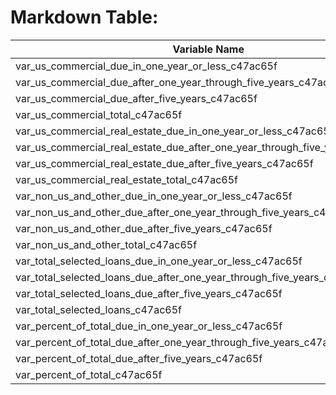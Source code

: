 
# Markdown Table:
| Variable Name | Value |
| --- | --- |
| var_us_commercial_due_in_one_year_or_less_c47ac65f | 74365 |
| var_us_commercial_due_after_one_year_through_five_years_c47ac65f | 194116 |
| var_us_commercial_due_after_five_years_c47ac65f | 47888 |
| var_us_commercial_total_c47ac65f | 316369 |
| var_us_commercial_real_estate_due_in_one_year_or_less_c47ac65f | 11622 |
| var_us_commercial_real_estate_due_after_one_year_through_five_years_c47ac65f | 40393 |
| var_us_commercial_real_estate_due_after_five_years_c47ac65f | 4590 |
| var_us_commercial_real_estate_total_c47ac65f | 56605 |
| var_non_us_and_other_due_in_one_year_or_less_c47ac65f | 42217 |
| var_non_us_and_other_due_after_one_year_through_five_years_c47ac65f | 55360 |
| var_non_us_and_other_due_after_five_years_c47ac65f | 6579 |
| var_non_us_and_other_total_c47ac65f | 104156 |
| var_total_selected_loans_due_in_one_year_or_less_c47ac65f | 128204 |
| var_total_selected_loans_due_after_one_year_through_five_years_c47ac65f | 289869 |
| var_total_selected_loans_due_after_five_years_c47ac65f | 59057 |
| var_total_selected_loans_c47ac65f | 477130 |
| var_percent_of_total_due_in_one_year_or_less_c47ac65f | 27 |
| var_percent_of_total_due_after_one_year_through_five_years_c47ac65f | 61 |
| var_percent_of_total_due_after_five_years_c47ac65f | 12 |
| var_percent_of_total_c47ac65f | 100 |
